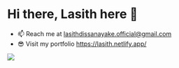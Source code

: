 # Hi there, Lasith here 👋

- 📫 Reach me at lasithdissanayake.official@gmail.com
- 😎 Visit my portfolio https://lasith.netlify.app/

[![](https://visitcount.itsvg.in/api?id=DissanayakeLYB&label=Profile%20Views&color=12&pretty=false)](https://visitcount.itsvg.in)
